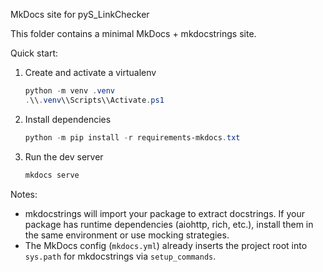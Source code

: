 MkDocs site for pyS_LinkChecker

This folder contains a minimal MkDocs + mkdocstrings site.

Quick start:

1. Create and activate a virtualenv

   ```powershell
   python -m venv .venv
   .\\.venv\\Scripts\\Activate.ps1
   ```

2. Install dependencies

   ```powershell
   python -m pip install -r requirements-mkdocs.txt
   ```

3. Run the dev server

   ```powershell
   mkdocs serve
   ```

Notes:
- mkdocstrings will import your package to extract docstrings. If your package has runtime dependencies (aiohttp, rich, etc.), install them in the same environment or use mocking strategies.
- The MkDocs config (`mkdocs.yml`) already inserts the project root into `sys.path` for mkdocstrings via `setup_commands`.
